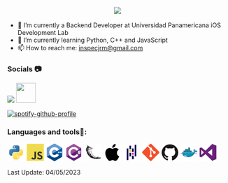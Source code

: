 <p align="center">
  <img src="https://readme-typing-svg.demolab.com?font=Fira+Code&size=30&pause=1000&color=40F700&center=true&vCenter=true&width=435&lines=Hey%2C+Im+Javier;How+is+your+day+going%3F" />
</p>

- 🔭 I’m currently a Backend Developer at Universidad Panamericana iOS Development Lab
- 🌱 I’m currently learning Python, C++ and JavaScript
- 📫 How to reach me: inspecjrm@gmail.com

### Socials 📷 
<p align="left">
  <a href="https://twitter.com/inspec_jrm"><img src="https://img.icons8.com/color/48/000000/twitter-circled--v2.png"/></a>
  <a href="https://www.instagram.com/inspec_jrm/"><img src="https://raw.githubusercontent.com/rahuldkjain/github-profile-readme-generator/master/src/images/icons/Social/instagram.svg" height="45" width="45"></a>
 </p>
 
[![spotify-github-profile](https://spotify-github-profile.vercel.app/api/view?uid=javaramu&cover_image=true&theme=novatorem&show_offline=false&background_color=ffffff&interchange=true&bar_color=53b14f&bar_color_cover=true)](https://spotify-github-profile.vercel.app/api/view?uid=javaramu&redirect=true)

### Languages and tools👾:
<p align="left">
  <img src="https://raw.githubusercontent.com/devicons/devicon/master/icons/python/python-original.svg" alt="python" width="40" height="40"/>
  <img src="https://raw.githubusercontent.com/devicons/devicon/master/icons/javascript/javascript-original.svg" alt="javascript" width="40" height="40"/>
  <img src="https://raw.githubusercontent.com/devicons/devicon/master/icons/cplusplus/cplusplus-original.svg" alt="c++" width="40" height="40"/>
  <img src="https://raw.githubusercontent.com/devicons/devicon/master/icons/csharp/csharp-original.svg" alt="c#" width="40" height="40"/>
  <img src="https://raw.githubusercontent.com/devicons/devicon/master/icons/flask/flask-original.svg" alt="flask" width="40" height="40"/>
  <img src="https://raw.githubusercontent.com/devicons/devicon/master/icons/apple/apple-original.svg" alt="ios" width="40" height="40"/>
  <img src="https://raw.githubusercontent.com/devicons/devicon/master/icons/pandas/pandas-original.svg" alt="pandas" width="40" height="40"/>
  <img src="https://raw.githubusercontent.com/devicons/devicon/master/icons/git/git-original.svg" alt="git" width="40" height="40"/>
  <img src="https://raw.githubusercontent.com/devicons/devicon/master/icons/github/github-original.svg" alt="github" width="40" height="40"/>
  <img src="https://raw.githubusercontent.com/devicons/devicon/master/icons/docker/docker-original.svg" alt="docker" width="40" height="40"/>
  <img src="https://raw.githubusercontent.com/devicons/devicon/master/icons/visualstudio/visualstudio-plain.svg" alt="visual studio code" width="40" height="40"/>
</p>

Last Update: 04/05/2023
<!--
**JavierRangel2004/JavierRangel2004** is a ✨ _special_ ✨ repository because its `README.md` (this file) appears on your GitHub profile.

